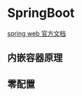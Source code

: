 # SpringBoot

<a href="https://docs.spring.io/spring/docs/5.2.8.RELEASE/spring-framework-reference/web.html#spring-web">spring web 官方文档</a>

## 内嵌容器原理

## 零配置
